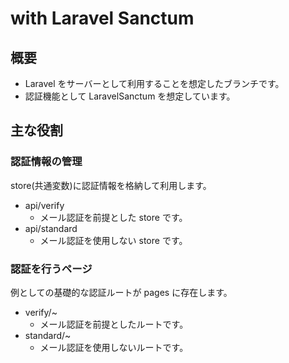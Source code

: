 # with Laravel Sanctum

## 概要

- Laravel をサーバーとして利用することを想定したブランチです。
- 認証機能として LaravelSanctum を想定しています。

## 主な役割

### 認証情報の管理

store(共通変数)に認証情報を格納して利用します。

- api/verify
  - メール認証を前提とした store です。
- api/standard
  - メール認証を使用しない store です。

### 認証を行うページ

例としての基礎的な認証ルートが pages に存在します。

- verify/~
  - メール認証を前提としたルートです。
- standard/~
  - メール認証を使用しないルートです。
